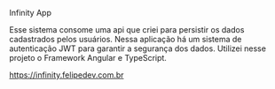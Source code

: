 Infinity App

Esse sistema consome uma api que criei para persistir os dados cadastrados pelos usuários.
Nessa aplicação há um sistema de autenticação JWT para garantir a segurança dos dados.
Utilizei nesse projeto o Framework Angular e TypeScript.

https://infinity.felipedev.com.br
